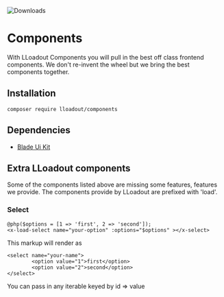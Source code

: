 
![Downloads](https://img.shields.io/packagist/dt/lloadout/components.svg?style=flat-square)

# Components

With LLoadout Components you will pull in the best off class frontend components.
We don't re-invent the wheel but we bring the best components together.  

## Installation 

```shell
composer require lloadout/components
```

## Dependencies

- [Blade Ui Kit](https://github.com/blade-ui-kit)

## Extra LLoadout components

Some of the components listed above are missing some features, features we provide.
The components provide by LLoadout are prefixed with 'load'.

### Select 

```shell
@php($options = [1 => 'first', 2 => 'second']);
<x-load-select name="your-option" :options="$options" ></x-select>
```

This markup will render as

```shell
<select name="your-name">
        <option value="1">first</option>
        <option value="2">second</option>
</select>
```
You can pass in any iterable keyed by id => value
